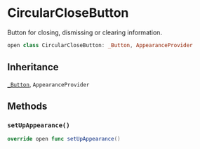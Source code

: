 # CircularCloseButton

Button for closing, dismissing or clearing information.

``` swift
open class CircularCloseButton: _Button, AppearanceProvider 
```

## Inheritance

[`_Button`](/_Button), `AppearanceProvider`

## Methods

### `setUpAppearance()`

``` swift
override open func setUpAppearance() 
```
